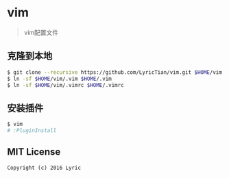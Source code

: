 # vim
> vim配置文件

## 克隆到本地

``` bash
$ git clone --recursive https://github.com/LyricTian/vim.git $HOME/vim
$ ln -sf $HOME/vim/.vim $HOME/.vim
$ ln -sf $HOME/vim/.vimrc $HOME/.vimrc
```

## 安装插件

``` bash
$ vim
# :PluginInstall
```

## MIT License

```
Copyright (c) 2016 Lyric
```